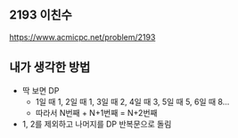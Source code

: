 ## 2193 이친수

<https://www.acmicpc.net/problem/2193>

## 내가 생각한 방법

- 딱 보면 DP
  - 1일 때 1, 2일 때 1, 3일 때 2, 4일 때 3, 5일 때 5, 6일 때 8...
  - 따라서 N번째 + N+1번째 = N+2번째
- 1, 2를 제외하고 나머지를 DP 반복문으로 돌림
